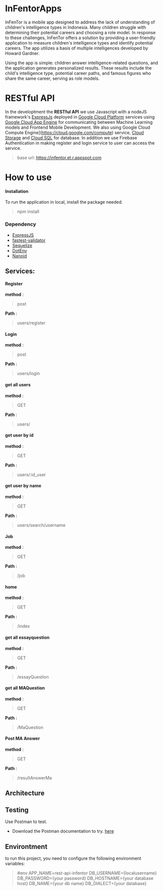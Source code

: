 # InFentorApps
InFenTor is a mobile app designed to address the lack of understanding of children's intelligence types in Indonesia. Many children struggle with determining their potential careers and choosing a role model. In response to these challenges, InFenTor offers a solution by providing a user-friendly application to measure children's intelligence types and identify potential careers. The app utilizes a basis of multiple intelligences developed by Howard Gardner.

Using the app is simple: children answer intelligence-related questions, and the application generates personalized results. These results include the child's intelligence type, potential career paths, and famous figures who share the same career, serving as role models. 

# RESTful API
In the developtment the **RESTful API** we use Javascript with a nodeJS framework's [ExpressJs](https://expressjs.com/) deployed in [Google Cloud Platform](https://cloud.google.com/) services using [Google Cloud App Engine](https://cloud.google.com/appengine) for communicating between Machine Learning models and Frontend Mobile Development. We also using Google Cloud Compute Engine](https://cloud.google.com/compute) service, [Cloud Storage](https://cloud.google.com/storage) and [Cloud SQL](https://cloud.google.com/sql) for database. In addition we use Firebase Authentication in making register and login service to user can access the service.
> base url: https://infentor.et.r.appspot.com

# How to use
#### Installation
To run the application in local, install the package needed.

>npm install

### Dependency

* [ExpressJS](https://expressjs.com/)
* [fastest-validator](https://www.npmjs.com/package/fastest-validator)
* [Sequelize](https://sequelize.org/docs/v6/getting-started/)
* [DotEnv](https://www.npmjs.com/package/dotenv)
* [Nanoid](https://www.npmjs.com/package/nanoid)

## Services:
#### Register
**method** :
> post

**Path** :
>users/register

#### Login
**method** :
> post

**Path** :
>users/login

#### get all users
**method** :
> GET

**Path** :
>users/

#### get user by id
**method** :
> GET

**Path** :
>users/:id_user

#### get user by name
**method** :
> GET

**Path** :
>users/search/username

#### Job
**method** :
> GET

**Path** :
>/job

#### home
**method** :
> GET

**Path** :
>/index

#### get all essayquestion
**method** :
> GET

**Path** :
>/essayQuestion

#### get all MAQuestion
**method** :
> GET

**Path** :
>/MaQuestion

#### Post MA Answer
**method** :
> GET

**Path** :
>/resultAnswerMa

## Architecture




## Testing

Use Postman to test.

- Download the Postman documentation to try. [here](https://documenter.getpostman.com/view/12239151/Uz5DrdGT)

## Environtment
to run this project, you need to configure the following environment variables:
> #env
> APP_NAME=rest-api-infentor
>DB_USERNAME={localusername}
>DB_PASSWORD={your password}
>DB_HOSTNAME={your database host}
>DB_NAME={your db name}
> DB_DIALECT={your database}
